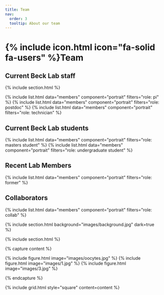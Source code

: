 ```yaml
---
title: Team
nav:
  order: 3
  tooltip: About our team
---
```


# {% include icon.html icon="fa-solid fa-users" %}Team
## Current Beck Lab staff

{% include section.html %}

{% include list.html data="members" component="portrait" filters="role: pi" %}
{% include list.html data="members" component="portrait" filters="role: postdoc" %}
{% include list.html data="members" component="portrait" filters="role: technician" %}

## Current Beck Lab students

{% include list.html data="members" component="portrait" filters="role: masters student" %}
{% include list.html data="members" component="portrait" filters="role: undergraduate student" %}

## Recent Lab Members
{% include list.html data="members" component="portrait" filters="role: former" %}

## Collaborators
{% include list.html data="members" component="portrait" filters="role: collab" %}

{% include section.html background="images/background.jpg" dark=true %}

{% include section.html %}

{% capture content %}

{% include figure.html image="images/oocytes.jpg" %}
{% include figure.html image="images/1.jpg" %}
{% include figure.html image="images/3.jpg" %}

{% endcapture %}

{% include grid.html style="square" content=content %}
